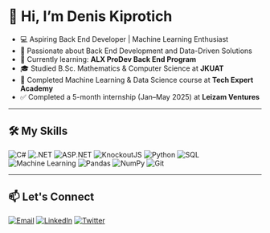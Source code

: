 # 👋 Hi, I’m Denis Kiprotich

- 💻 Aspiring Back End Developer | Machine Learning Enthusiast
- 👀 Passionate about Back End Development and Data-Driven Solutions
- 🌱 Currently learning: **ALX ProDev Back End Program**
- 🎓 Studied B.Sc. Mathematics & Computer Science at **JKUAT**
- 🧠 Completed Machine Learning & Data Science course at **Tech Expert Academy**
- ✅ Completed a 5-month internship (Jan–May 2025) at **Leizam Ventures**
<!--- as part of the JKUAT & Leizam Ventures Skill Enhancement Program - 🌍 GCGO Focus: Governance to reduce corruption among youth, especially in employment--->

---

## 🛠 My Skills

![C#](https://img.shields.io/badge/C%23-178600?style=for-the-badge&logo=c-sharp&logoColor=white)
![.NET](https://img.shields.io/badge/.NET-512BD4?style=for-the-badge&logo=dotnet&logoColor=white)
![ASP.NET](https://img.shields.io/badge/ASP.NET-512BD4?style=for-the-badge&logo=dotnet&logoColor=white)
![KnockoutJS](https://img.shields.io/badge/KnockoutJS-8C4E9F?style=for-the-badge&logo=knockout&logoColor=white)
![Python](https://img.shields.io/badge/Python-3776AB?style=for-the-badge&logo=python&logoColor=white)
![SQL](https://img.shields.io/badge/SQL-4479A1?style=for-the-badge&logo=postgresql&logoColor=white)
![Machine Learning](https://img.shields.io/badge/Machine%20Learning-FF6F00?style=for-the-badge&logo=scikit-learn&logoColor=white)
![Pandas](https://img.shields.io/badge/Pandas-150458?style=for-the-badge&logo=pandas&logoColor=white)
![NumPy](https://img.shields.io/badge/NumPy-013243?style=for-the-badge&logo=numpy&logoColor=white)
![Git](https://img.shields.io/badge/Git-F05032?style=for-the-badge&logo=git&logoColor=white)

<!---
![Visual Studio](https://img.shields.io/badge/Visual%20Studio-5C2D91?style=for-the-badge&logo=visualstudio&logoColor=white)
![VS Code](https://img.shields.io/badge/VS%20Code-007ACC?style=for-the-badge&logo=visualstudiocode&logoColor=white)
--->

---

## 📫 Let's Connect

[![Email](https://img.shields.io/badge/Email-D14836?style=for-the-badge&logo=gmail&logoColor=white)](mailto:denis.k.too@gmail.com)
[![LinkedIn](https://img.shields.io/badge/LinkedIn-0077B5?style=for-the-badge&logo=linkedin&logoColor=white)](www.linkedin.com/in/denis-kiprotich-a8a77124a)
[![Twitter](https://img.shields.io/badge/Twitter-1DA1F2?style=for-the-badge&logo=twitter&logoColor=white)](https://x.com/kiprotich507)

<!--
- 💞️ I’m looking to collaborate on innovative backend or ML projects
- ⚡ Fun fact: I bridge logic and creativity in every project I take on!
-->

<!---
deni-kip/deni-kip is a ✨ special ✨ repository because its `README.md` (this file) appears on your GitHub profile.
You can click the Preview link to take a look at your changes.
--->
